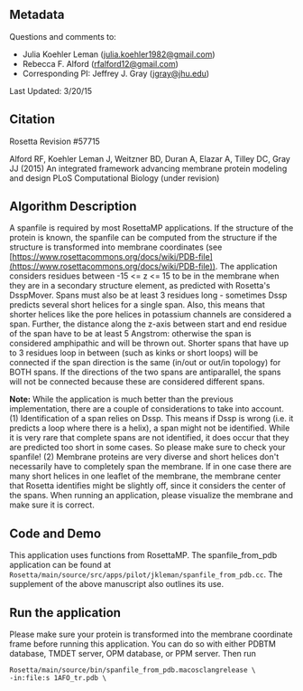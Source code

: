 ## Metadata

Questions and comments to: 
 - Julia Koehler Leman ([julia.koehler1982@gmail.com](julia.koehler1982@gmail.com))
 - Rebecca F. Alford ([rfalford12@gmail.com](rfalford12@gmail.com))
 - Corresponding PI: Jeffrey J. Gray ([jgray@jhu.edu](jgray@jhu.edu))

Last Updated: 3/20/15

## Citation
Rosetta Revision #57715

Alford RF, Koehler Leman J, Weitzner BD, Duran A, Elazar A, Tilley DC, Gray JJ (2015)
An integrated framework advancing membrane protein modeling and design
PLoS Computational Biology (under revision) 

## Algorithm Description
A spanfile is required by most RosettaMP applications. If the structure of the protein is known, the spanfile can be computed from the structure if the structure is transformed into membrane coordinates (see [https://www.rosettacommons.org/docs/wiki/PDB-file](https://www.rosettacommons.org/docs/wiki/PDB-file)). The application considers residues between -15 <= z <= 15 to be in the membrane when they are in a secondary structure element, as predicted with Rosetta's DsspMover. Spans must also be at least 3 residues long - sometimes Dssp predicts several short helices for a single span. Also, this means that shorter helices like the pore helices in potassium channels are considered a span. Further, the distance along the z-axis between start and end residue of the span have to be at least 5 Angstrom: otherwise the span is considered amphipathic and will be thrown out. Shorter spans that have up to 3 residues loop in between (such as kinks or short loops) will be connected if the span direction is the same (in/out or out/in topology) for BOTH spans. If the directions of the two spans are antiparallel, the spans will not be connected because these are considered different spans. 

**Note:** While the application is much better than the previous implementation, there are a couple of considerations to take into account. (1) Identification of a span relies on Dssp. This means if Dssp is wrong (i.e. it predicts a loop where there is a helix), a span might not be identified. While it is very rare that complete spans are not identified, it does occur that they are predicted too short in some cases. So please make sure to check your spanfile! (2) Membrane proteins are very diverse and short helices don't necessarily have to completely span the membrane. If in one case there are many short helices in one leaflet of the membrane, the membrane center that Rosetta identifies might be slightly off, since it considers the center of the spans. When running an application, please visualize the membrane and make sure it is correct. 

## Code and Demo
This application uses functions from RosettaMP. The spanfile_from_pdb application can be found at `Rosetta/main/source/src/apps/pilot/jkleman/spanfile_from_pdb.cc`. The supplement of the above manuscript also outlines its use. 

## Run the application

Please make sure your protein is transformed into the membrane coordinate frame before running this application. You can do so with either PDBTM database, TMDET server, OPM database, or PPM server. Then run 

```
Rosetta/main/source/bin/spanfile_from_pdb.macosclangrelease \
-in:file:s 1AFO_tr.pdb \
```
